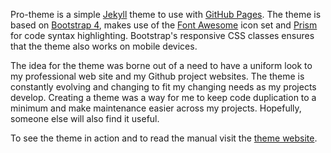 Pro-theme is a simple [Jekyll](https://jekyllrb.com/) theme to use with [GitHub Pages](https://pages.github.com). The theme is based on [Bootstrap 4](https://getbootstrap.com/), makes use of the [Font Awesome](https://fontawesome.com/) icon set and [Prism](https://prismjs.com/) for code syntax highlighting. Bootstrap's responsive CSS classes ensures that the theme also works on mobile devices.

The idea for the theme was borne out of a need to have a uniform look to my professional web site and my Github project websites. The theme is constantly evolving and changing to fit my changing needs as my projects develop. Creating a theme was a way for me to keep code duplication to a minimum and make maintenance easier across my projects. Hopefully, someone else will also find it useful.

To see the theme in action and to read the manual visit the [theme website](https://pro-theme.edsandorf.me). 

